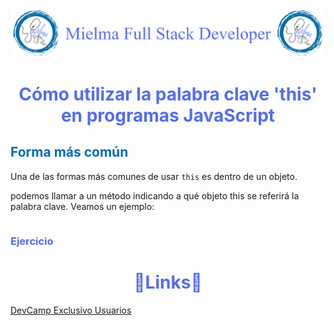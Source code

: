 ![Logo Mielma](Logo/Logo_Encabezado.png)

# <center><b><font color="#556CEE">Cómo utilizar la palabra clave 'this' en programas JavaScript</font></b>

## <b><font color="#006cb5">Forma más común</font></b>
Una de las formas más comunes de usar `this` es dentro de un objeto.

podemos llamar a un método indicando a qué objeto this se referirá la palabra clave. Veamos un ejemplo: 
```js
```

### <font color="#556CEE">Ejercicio</font>
<p style="text-align: justify;">
<!-- ## <center><b><font color="#006cb5">Coding Exercise</font></b>
```js
```
Resultado:
```js
``` -->


# <center><b><font color="#556CEE">🔗Links🔗</font></b>

[DevCamp Exclusivo Usuarios]()  

<!-- [Código DevCamp]() -->

<!-- [Código Mielma]() -->